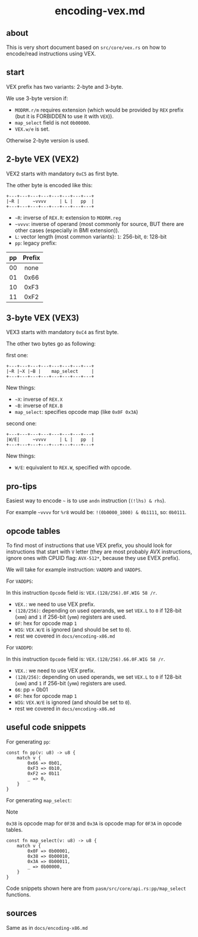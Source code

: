 <div align=center>
    <h1>encoding-vex.md</h1>
</div>

## about

This is very short document based on `src/core/vex.rs` on how to encode/read instructions using VEX.

## start

VEX prefix has two variants: 2-byte and 3-byte.

We use 3-byte version if:
- `MODRM.r/m` requires extension (which would be provided by `REX` prefix (but it is FORBIDDEN to use it with `VEX`)).
- `map_select` field is not `0b00000`.
- `VEX.w/e` is set.

Otherwise 2-byte version is used.

## 2-byte VEX (VEX2)

VEX2 starts with mandatory `0xC5` as first byte.

The other byte is encoded like this:

```
+---+---+---+---+---+---+---+---+
|~R |     ~vvvv     | L |   pp  |
+---+---+---+---+---+---+---+---+
```

- `~R`: inverse of `REX.R`: extension to `MODRM.reg`
- `~vvvv`: inverse of operand (most commonly for source, BUT there are other cases (especially in BMI extension)).
- `L`: vector length (most common variants): `1`: 256-bit, `0`: 128-bit
- `pp`: legacy prefix:

| pp | Prefix |
|:--:|:------:|
| 00 |  none  |
| 01 |  0x66  |
| 10 |  0xF3  |
| 11 |  0xF2  |

## 3-byte VEX (VEX3)

VEX3 starts with mandatory `0xC4` as first byte.

The other two bytes go as following:

first one:

```
+---+---+---+---+---+---+---+---+
|~R |~X |~B |    map_select     |
+---+---+---+---+---+---+---+---+
```

New things:
- `~X`: inverse of `REX.X`
- `~B`: inverse of `REX.B`
- `map_select`: specifies opcode map (like `0x0F 0x3A`)

second one:

```
+---+---+---+---+---+---+---+---+
|W/E|     ~vvvv     | L |   pp  |
+---+---+---+---+---+---+---+---+
```

New things:
- `W/E`: equivalent to `REX.W`, specified with opcode.

## pro-tips

Easiest way to encode `~` is to use `andn` instruction (`(!lhs) & rhs`).

For example `~vvvv` for `%r8` would be: `!(0b0000_1000) & 0b1111`, so: `0b0111`.

## opcode tables

To find most of instructions that use VEX prefix, you should look for instructions that start with `V` letter (they are most probably AVX instructions, ignore ones with CPUID flag: `AVX-512*`, because they use EVEX prefix).

We will take for example instruction: `VADDPD` and `VADDPS`.

For `VADDPS`:

In this instruction `Opcode` field is: `VEX.(128/256).0F.WIG 58 /r`.

- `VEX.`: we need to use VEX prefix.
- `(128/256)`: depending on used operands, we set `VEX.L` to `0` if 128-bit (`xmm`) and `1` if 256-bit (`ymm`) registers are used.
- `0F`: hex for opcode map `1`
- `WIG`: `VEX.W/E` is ignored (and should be set to `0`).
- rest we covered in `docs/encoding-x86.md`

For `VADDPD`:

In this instruction `Opcode` field is: `VEX.(128/256).66.0F.WIG 58 /r`.

- `VEX.`: we need to use VEX prefix.
- `(128/256)`: depending on used operands, we set `VEX.L` to `0` if 128-bit (`xmm`) and `1` if 256-bit (`ymm`) registers are used.
- `66`: pp = 0b01
- `0F`: hex for opcode map `1`
- `WIG`: `VEX.W/E` is ignored (and should be set to `0`).
- rest we covered in `docs/encoding-x86.md`

## useful code snippets

For generating `pp`:

```
const fn pp(v: u8) -> u8 {
    match v {
        0x66 => 0b01,
        0xF3 => 0b10,
        0xF2 => 0b11
        _ => 0,
    }
}
```

For generating `map_select`:

> [!NOTE]
> `0x38` is opcode map for `0F38` and `0x3A` is opcode map for `0F3A` in opcode tables.

```
const fn map_select(v: u8) -> u8 {
    match v {
        0x0F => 0b00001,
        0x38 => 0b00010,
        0x3A => 0b00011,
        _ => 0b00000,
    }
}
```

Code snippets shown here are from `pasm/src/core/api.rs:pp/map_select` functions.

## sources

Same as in `docs/encoding-x86.md`
